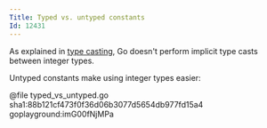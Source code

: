 ```yaml
---
Title: Typed vs. untyped constants
Id: 12431
---
```

As explained in [type casting](80100098), Go doesn't perform implicit type casts between integer types.

Untyped constants make using integer types easier:

@file typed_vs_untyped.go sha1:88b121cf473f0f36d06b3077d5654db977fd15a4 goplayground:imG00fNjMPa
